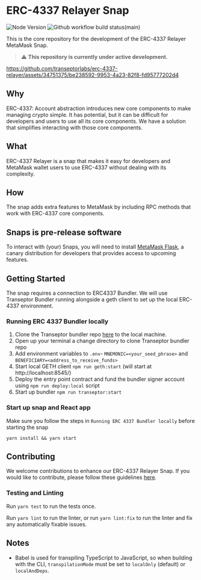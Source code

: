 # ERC-4337 Relayer Snap

![Node Version](https://img.shields.io/badge/node-16.x-green)
![Github workflow build status(main)](https://img.shields.io/github/actions/workflow/status/transeptorlabs/erc-4337-relayer/build-test.yml?branch=main)

This is the core repository for the development of the ERC-4337 Relayer
MetaMask Snap.

> :warning: **This repository is currently under active development.**


https://github.com/transeptorlabs/erc-4337-relayer/assets/34751375/be238592-9953-4a23-82f8-fd95777202d4


## Why

ERC-4337: Account abstraction introduces new core components to make managing crypto simple. It has potential, but it can be difficult for developers and users to use all its core components. We have a solution that simplifies interacting with those core components.

## What

ERC-4337 Relayer is a snap that makes it easy for developers and MetaMask wallet users to use ERC-4337 without dealing with its complexity.

## How

The snap adds extra features to MetaMask by including RPC methods that work with ERC-4337 core components.

## Snaps is pre-release software

To interact with (your) Snaps, you will need to install [MetaMask Flask](https://metamask.io/flask/), a canary distribution for developers that provides access to upcoming features.

## Getting Started

The snap requires a connection to ERC4337 Bundler. We will use Transeptor Bundler running alongside a geth client to set up the local ERC-4337 environment.

### Running ERC 4337 Bundler locally

1. Clone the Transeptor bundler repo [here](https://github.com/transeptorlabs/transeptor-bundler) to the local machine.
2. Open up your terminal a change directory to clone Transeptor bundler repo
3. Add environment variables to `.env`- `MNEMONIC=<your_seed_phrase>` and `BENEFICIARY=<address_to_receive_funds>`
4. Start local GETH client `npm run geth:start` (will start at http://localhost:8545/)
5. Deploy the entry point contract and fund the bundler signer account using `npm run deploy:local` script
6. Start up bundler `npm run transeptor:start`

### Start up snap and React app

Make sure you follow the steps in `Running ERC 4337 Bundler locally` before starting the snap

```shell
yarn install && yarn start
```

## Contributing

We welcome contributions to enhance our ERC-4337 Relayer Snap. If you would like to contribute, please follow these guidelines [here](https://github.com/transeptorlabs/erc-4337-snap/blob/main/CONTRIBUTING.md).

### Testing and Linting

Run `yarn test` to run the tests once.

Run `yarn lint` to run the linter, or run `yarn lint:fix` to run the linter and fix any automatically fixable issues.

## Notes

- Babel is used for transpiling TypeScript to JavaScript, so when building with the CLI,
  `transpilationMode` must be set to `localOnly` (default) or `localAndDeps`.
